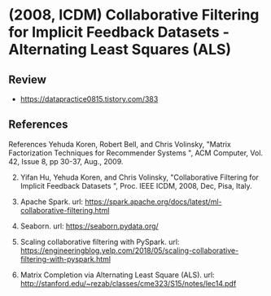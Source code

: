 # (2008, ICDM) Collaborative Filtering for Implicit Feedback Datasets - Alternating Least Squares (ALS)

## Review

- https://datapractice0815.tistory.com/383

## References

References
Yehuda Koren, Robert Bell, and Chris Volinsky, "Matrix Factorization Techniques for Recommender Systems
", ACM Computer, Vol. 42, Issue 8, pp 30-37, Aug., 2009.

2. Yifan Hu, Yehuda Koren, and Chris Volinsky, "Collaborative Filtering for Implicit Feedback Datasets ", Proc. IEEE ICDM, 2008, Dec, Pisa, Italy.

3. Apache Spark. url: https://spark.apache.org/docs/latest/ml-collaborative-filtering.html

4. Seaborn. url: https://seaborn.pydata.org/

5. Scaling collaborative filtering with PySpark. url: https://engineeringblog.yelp.com/2018/05/scaling-collaborative-filtering-with-pyspark.html

6. Matrix Completion via Alternating Least Square (ALS). url: http://stanford.edu/~rezab/classes/cme323/S15/notes/lec14.pdf
